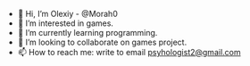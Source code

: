 - 👋 Hi, I’m Olexiy - @Morah0
- 👀 I’m interested in games.
- 🌱 I’m currently learning programming.
- 💞️ I’m looking to collaborate on games project.
- 📫 How to reach me: write to email psyhologist2@gmail.com

<!---
Morah0/Morah0 is a ✨ special ✨ repository because its `README.md` (this file) appears on your GitHub profile.
You can click the Preview link to take a look at your changes.
--->
